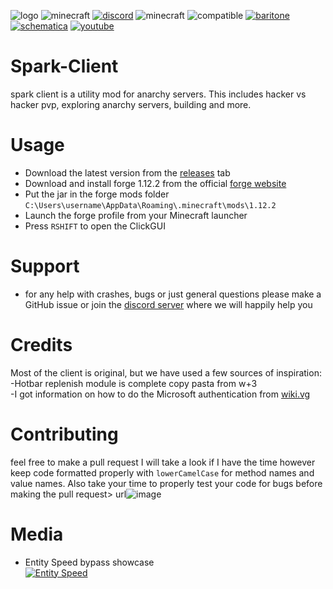 ![logo](https://github.com/wallhacks0/Spark-Client/blob/master/src/main/resources/spark-banner.png?raw=true)
![minecraft](https://img.shields.io/badge/Minecraft-1.12.2-blue)
[![discord](https://img.shields.io/badge/Discord-Invite-8080c0)](https://discord.gg/7ZbN7JMgS3)
![minecraft](https://img.shields.io/badge/Key--bind-Right--shift-purple)
![compatible](https://img.shields.io/badge/Compatible--with-nothing-red)
[![baritone](https://img.shields.io/badge/Baritone-v1.2.15-yellow)](https://github.com/cabaletta/baritone)
[![schematica](https://img.shields.io/badge/Schematica-1.8.0.169-green)](https://github.com/Lunatrius/Schematica)
[![youtube](https://img.shields.io/badge/Youtube-Spark--Client-red)](https://www.youtube.com/channel/UCemSksrWY2ccY4weJCty9iQ)

# Spark-Client
spark client is a utility mod for anarchy servers. This includes hacker vs hacker pvp, exploring anarchy servers, building and more.

# Usage
- Download the latest version from the [releases](https://github.com/wallhacks0/spark-client/releases/) tab
- Download and install forge 1.12.2 from the official [forge website](https://files.minecraftforge.net/net/minecraftforge/forge/index_1.12.2.html)
- Put the jar in the forge mods folder `C:\Users\username\AppData\Roaming\.minecraft\mods\1.12.2`
- Launch the forge profile from your Minecraft launcher
- Press `RSHIFT` to open the ClickGUI

# Support
- for any help with crashes, bugs or just general questions please make a GitHub issue or join the [discord server](https://discord.gg/7ZbN7JMgS3) where we will happily help you

# Credits
Most of the client is original, but we have used a few sources of inspiration:<br>
-Hotbar replenish module is complete copy pasta from w+3 <br>
-I got information on how to do the Microsoft authentication from [wiki.vg](https://wiki.vg/Microsoft_Authentication_Scheme) <br>

# Contributing
feel free to make a pull request I will take a look if I have the time however keep code formatted properly with `lowerCamelCase` for method names and value names. Also take your time to properly test your code for bugs before making the pull request>
url![image](https://user-images.githubusercontent.com/69912957/153882908-6766df65-a19b-4a1f-8ed2-ed8dbb1cf710.png)

# Media
- Entity Speed bypass showcase <br>
[![Entity Speed](https://img.youtube.com/vi/Y9SH_jEfxrU/0.jpg)](https://www.youtube.com/watch?v=Y9SH_jEfxrU)
